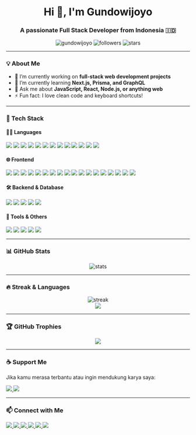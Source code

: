 <h1 align="center">Hi 👋, I'm Gundowijoyo</h1>
<h3 align="center">A passionate Full Stack Developer from Indonesia 🇮🇩</h3>

<p align="center">
  <img src="https://komarev.com/ghpvc/?username=gundowijoyo&label=Profile%20views&color=0e75b6&style=flat" alt="gundowijoyo" />
  <img src="https://img.shields.io/github/followers/gundowijoyo?label=Followers&style=flat-square" alt="followers"/>
  <img src="https://img.shields.io/github/stars/gundowijoyo?label=Stars&style=flat-square" alt="stars"/>
</p>

---

### 💡 About Me

- 🔭 I’m currently working on **full-stack web development projects**
- 🌱 I’m currently learning **Next.js, Prisma, and GraphQL**
- 💬 Ask me about **JavaScript, React, Node.js, or anything web**
- ⚡ Fun fact: I love clean code and keyboard shortcuts!

---

### 🧠 Tech Stack

#### 👨‍💻 Languages
<p>
  <!-- Web & Scripting -->
  <img src="https://img.shields.io/badge/JavaScript-F7DF1E?style=flat&logo=javascript&logoColor=black"/>
  <img src="https://img.shields.io/badge/TypeScript-3178C6?style=flat&logo=typescript&logoColor=white"/>
  <img src="https://img.shields.io/badge/Python-3776AB?style=flat&logo=python&logoColor=white"/>
  <img src="https://img.shields.io/badge/PHP-777BB4?style=flat&logo=php&logoColor=white"/>
  <img src="https://img.shields.io/badge/Ruby-CC342D?style=flat&logo=ruby&logoColor=white"/>
  <img src="https://img.shields.io/badge/Perl-39457E?style=flat&logo=perl&logoColor=white"/>
  <img src="https://img.shields.io/badge/Bash-4EAA25?style=flat&logo=gnu-bash&logoColor=white"/>
  
  <!-- Web Basics -->
  <img src="https://img.shields.io/badge/HTML5-E34F26?style=flat&logo=html5&logoColor=white"/>
  <img src="https://img.shields.io/badge/CSS3-1572B6?style=flat&logo=css3&logoColor=white"/>
  
  <!-- System & Compiled -->
  <img src="https://img.shields.io/badge/C-00599C?style=flat&logo=c&logoColor=white"/>
  <img src="https://img.shields.io/badge/C++-00599C?style=flat&logo=c%2B%2B&logoColor=white"/>
  <img src="https://img.shields.io/badge/Go-00ADD8?style=flat&logo=go&logoColor=white"/>
  <img src="https://img.shields.io/badge/Rust-000000?style=flat&logo=rust&logoColor=white"/>
</p>


#### 🌐 Frontend
<p>
  <!-- Frameworks -->
  <img src="https://img.shields.io/badge/React-61DAFB?style=flat&logo=react&logoColor=black"/>
  <img src="https://img.shields.io/badge/Vue.js-4FC08D?style=flat&logo=vue.js&logoColor=white"/>
  <img src="https://img.shields.io/badge/Nuxt.js-00DC82?style=flat&logo=nuxtdotjs&logoColor=white"/>
  <img src="https://img.shields.io/badge/Angular-DD0031?style=flat&logo=angular&logoColor=white"/>
  <img src="https://img.shields.io/badge/Svelte-FF3E00?style=flat&logo=svelte&logoColor=white"/>

  <!-- UI Libraries & Design Systems -->
  <img src="https://img.shields.io/badge/TailwindCSS-06B6D4?style=flat&logo=tailwindcss&logoColor=white"/>
  <img src="https://img.shields.io/badge/DaisyUI-3B82F6?style=flat&logo=tailwindcss&logoColor=white"/>
  <img src="https://img.shields.io/badge/Bootstrap-7952B3?style=flat&logo=bootstrap&logoColor=white"/>
  <img src="https://img.shields.io/badge/Material_UI-0081CB?style=flat&logo=mui&logoColor=white"/>
  <img src="https://img.shields.io/badge/Chakra_UI-319795?style=flat&logo=chakraui&logoColor=white"/>
  <img src="https://img.shields.io/badge/Ant_Design-0170FE?style=flat&logo=antdesign&logoColor=white"/>
  <img src="https://img.shields.io/badge/jQuery-0769AD?style=flat&logo=jquery&logoColor=white"/>

  <!-- Build Tools -->
  <img src="https://img.shields.io/badge/Vite-646CFF?style=flat&logo=vite&logoColor=white"/>
  <img src="https://img.shields.io/badge/Webpack-8DD6F9?style=flat&logo=webpack&logoColor=black"/>

  <!-- State Management -->
  <img src="https://img.shields.io/badge/Redux-764ABC?style=flat&logo=redux&logoColor=white"/>
  <img src="https://img.shields.io/badge/Zustand-000000?style=flat&logo=react&logoColor=white"/>

  <!-- CSS in JS -->
  <img src="https://img.shields.io/badge/Emotion-DB7093?style=flat&logo=emotion&logoColor=white"/>
  <img src="https://img.shields.io/badge/Styled_Components-DB7093?style=flat&logo=styled-components&logoColor=white"/>
</p>


#### 🛠️ Backend & Database
<p>
  <img src="https://img.shields.io/badge/Node.js-339933?style=flat&logo=nodedotjs&logoColor=white"/>
  <img src="https://img.shields.io/badge/Express.js-000000?style=flat&logo=express&logoColor=white"/>
  <img src="https://img.shields.io/badge/Prisma-2D3748?style=flat&logo=prisma&logoColor=white"/>
  <img src="https://img.shields.io/badge/MongoDB-47A248?style=flat&logo=mongodb&logoColor=white"/>
  <img src="https://img.shields.io/badge/PostgreSQL-4169E1?style=flat&logo=postgresql&logoColor=white"/>
</p>

#### 🔧 Tools & Others
<p>
  <img src="https://img.shields.io/badge/Git-F05032?style=flat&logo=git&logoColor=white"/>
  <img src="https://img.shields.io/badge/GitHub-181717?style=flat&logo=github&logoColor=white"/>
  <img src="https://img.shields.io/badge/VS%20Code-007ACC?style=flat&logo=acodecode&logoColor=white"/>
  <img src="https://img.shields.io/badge/Postman-FF6C37?style=flat&logo=postman&logoColor=white"/>
  <img src="https://img.shields.io/badge/Figma-F24E1E?style=flat&logo=figma&logoColor=white"/>
</p>

---

### 📊 GitHub Stats

<p align="center">
  <img src="https://github-readme-stats.vercel.app/api?username=gundowijoyo&show_icons=true&theme=gruvbox" alt="stats" />
</p>

---

### 🔥 Streak & Languages

<p align="center">
  <img src="https://github-readme-streak-stats.herokuapp.com?user=gundowijoyo&theme=gruvbox" alt="streak"/>
  <br/>
  <img src="https://github-readme-stats.vercel.app/api/top-langs/?username=gundowijoyo&layout=compact&theme=gruvbox&hide=html" />
</p>

---

### 🏆 GitHub Trophies

<p align="center">
  <img src="https://github-profile-trophy.vercel.app/?username=gundowijoyo&theme=gruvbox&margin-w=10&no-frame=true"/>
</p>

---

### ☕ Support Me

Jika kamu merasa terbantu atau ingin mendukung karya saya:

<p align="left">
  <a href="https://saweria.co/gundowijoyo" target="_blank">
    <img src="https://img.shields.io/badge/Saweria-Donate-orange?style=flat&logo=ko-fi&logoColor=white"/>
  </a>
  <a href="https://trakteer.id/gundowijoyo" target="_blank">
    <img src="https://img.shields.io/badge/Trakteer.id-Support-red?style=flat&logo=buymeacoffee&logoColor=white"/>
  </a>
</p>

---

### 📫 Connect with Me

<p>
  <!-- Email -->
  <a href="mailto:gundowijoyo@example.com" target="_blank">
    <img src="https://img.shields.io/badge/Email-D14836?style=flat&logo=gmail&logoColor=white"/>
  </a>

  <!-- LinkedIn -->
  <a href="https://linkedin.com/in/gundowijoyo" target="_blank">
    <img src="https://img.shields.io/badge/LinkedIn-0A66C2?style=flat&logo=linkedin&logoColor=white"/>
  </a>

  <!-- TikTok -->
  <a href="https://www.tiktok.com/@gundowijoyo" target="_blank">
    <img src="https://img.shields.io/badge/TikTok-000000?style=flat&logo=tiktok&logoColor=white"/>
  </a>

  <!-- Instagram -->
  <a href="https://www.instagram.com/gundowijoyo" target="_blank">
    <img src="https://img.shields.io/badge/Instagram-E4405F?style=flat&logo=instagram&logoColor=white"/>
  </a>

  <!-- Facebook -->
  <a href="https://www.facebook.com/gundowijoyo" target="_blank">
    <img src="https://img.shields.io/badge/Facebook-1877F2?style=flat&logo=facebook&logoColor=white"/>
  </a>

  <!-- YouTube -->
  <a href="https://www.youtube.com/@gundowijoyo" target="_blank">
    <img src="https://img.shields.io/badge/YouTube-FF0000?style=flat&logo=youtube&logoColor=white"/>
  </a>
</p>
